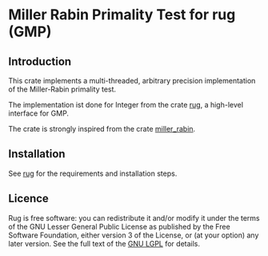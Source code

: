 # Miller Rabin Primality Test for rug (GMP)

## Introduction

This crate implements a multi-threaded, arbitrary precision implementation of the Miller-Rabin primality test.

The implementation ist done for Integer from the crate [rug](https://crates.io/crates/rug), a high-level interface for GMP.

The crate is strongly inspired from the crate [miller_rabin](https://crates.io/crates/miller_rabin).

## Installation

See [rug](https://crates.io/crates/rug) for the requirements and installation steps.

## Licence

Rug is free software: you can redistribute it and/or modify it under the terms 
of the GNU Lesser General Public License as published by the Free Software
Foundation, either version 3 of the License, or (at your option) any later
version. See the full text of the [GNU LGPL](lgpl-3.0.md) for details.


